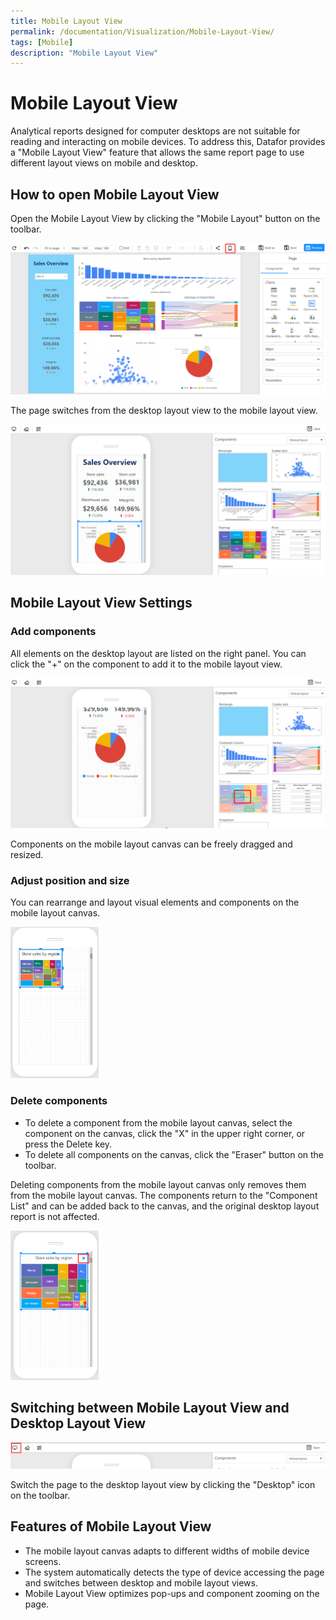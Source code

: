 ```yaml
---
title: Mobile Layout View
permalink: /documentation/Visualization/Mobile-Layout-View/
tags: [Mobile]
description: "Mobile Layout View"
---
```

# Mobile Layout View

Analytical reports designed for computer desktops are not suitable for reading and interacting on mobile devices. To address this, Datafor provides a "Mobile Layout View" feature that allows the same report page to use different layout views on mobile and desktop.

## How to open Mobile Layout View

Open the Mobile Layout View by clicking the "Mobile Layout" button on the toolbar.


<div align="left"><img src="./../images/1739710021486.png" /></div>


The page switches from the desktop layout view to the mobile layout view.

<div align="left"><img src="./../images/1739710062216.png" /></div>

## Mobile Layout View Settings

### Add components

All elements on the desktop layout are listed on the right panel. You can click the "+" on the component to add it to the mobile layout view.

<div align="left"><img src="./../images/1739710309420.png" /></div>


Components on the mobile layout canvas can be freely dragged and resized.

### Adjust position and size

You can rearrange and layout visual elements and components on the mobile layout canvas.

<div align="left"><img src="./../images/o82ue-p6rs6.gif" width="28%"/></div>


### Delete components

  - To delete a component from the mobile layout canvas, select the component on the canvas, click the "X" in the upper right corner, or press the Delete key.
  - To delete all components on the canvas, click the "Eraser" button on the toolbar.

  Deleting components from the mobile layout canvas only removes them from the mobile layout canvas. The components return to the "Component List" and can be added back to the canvas, and the original desktop layout report is not affected.

<div align="left"><img src="./../images/1739710535269.png" width="28%"/></div>

## Switching between Mobile Layout View and Desktop Layout View

<div align="left"><img src="./../images/1739710579221.png" /></div>

Switch the page to the desktop layout view by clicking the "Desktop" icon on the toolbar.

## Features of Mobile Layout View

  - The mobile layout canvas adapts to different widths of mobile device screens.
  - The system automatically detects the type of device accessing the page and switches between desktop and mobile layout views.
  - Mobile Layout View optimizes pop-ups and component zooming on the page.